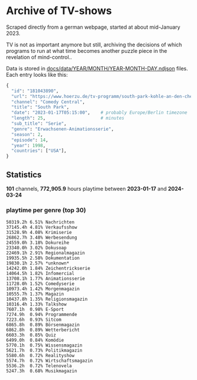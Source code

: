 # Archive of TV-shows

Scraped directly from a german webpage, started at about mid-January 2023.

TV is not as important anymore but still, archiving the decisions of which programs to run at what time
becomes another puzzle piece in the revelation of mind-control.. 

Data is stored in [docs/data/YEAR/MONTH/YEAR-MONTH-DAY.ndjson](docs/data/) files. 
Each entry looks like this:

```python
{
  "id": "181043890", 
  "url": "https://www.hoerzu.de/tv-programm/south-park-kohle-an-den-chefkoch/bid_181043890/", 
  "channel": "Comedy Central", 
  "title": "South Park", 
  "date": "2023-01-17T05:15:00",    # probably Europe/Berlin timezone 
  "length": 25,                     # minutes 
  "sub_title": "Serie", 
  "genre": "Erwachsenen-Animationsserie", 
  "season": 2, 
  "episode": 14, 
  "year": 1998, 
  "countries": ["USA"],
}
```

## Statistics

**101** channels, **772,905.9** hours playtime between **2023-01-17** and **2024-03-24**


### playtime per genre (top 30)

    50319.2h 6.51% Nachrichten
    37145.4h 4.81% Verkaufsshow
    31528.9h 4.08% Krimiserie
    26862.7h 3.48% Werbesendung
    24559.0h 3.18% Dokureihe
    23340.0h 3.02% Dokusoap
    22469.1h 2.91% Regionalmagazin
    19935.5h 2.58% Dokumentation
    19830.1h 2.57% *unknown*
    14242.0h 1.84% Zeichentrickserie
    14064.5h 1.82% Infomercial
    13708.1h 1.77% Animationsserie
    11728.0h 1.52% Comedyserie
    10973.4h 1.42% Morgenmagazin
    10555.7h 1.37% Magazin
    10437.8h 1.35% Religionsmagazin
    10316.4h 1.33% Talkshow
    7607.1h  0.98% E-Sport
    7274.9h  0.94% Programmende
    7223.6h  0.93% Sitcom
    6865.8h  0.89% Börsenmagazin
    6862.8h  0.89% Wetterbericht
    6603.3h  0.85% Quiz
    6499.0h  0.84% Komödie
    5770.1h  0.75% Wissensmagazin
    5621.7h  0.73% Politikmagazin
    5580.6h  0.72% Realityshow
    5574.7h  0.72% Wirtschaftsmagazin
    5536.2h  0.72% Telenovela
    5247.3h  0.68% Musikmagazin

